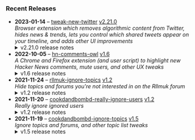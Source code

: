 ### Recent Releases

<!-- RECENT_RELEASES -->
<ul>
<li>
  <strong>2023-01-14</strong> – <a href="https://github.com/insin/tweak-new-twitter">tweak-new-twitter</a> <a href="https://github.com/insin/tweak-new-twitter/releases/tag/v2.21.0">v2.21.0</a>
  <div><em>Browser extension which removes algorithmic content from Twitter, hides news &amp; trends, lets you control which shared tweets appear on your timeline, and adds other UI improvements</em></div>
  <details><summary>v2.21.0 release notes</summary><ul>
<li>Added support for the new tabbed timeline
<ul>
<li>Automatically keeps you on "Following"</li>
<li>Hides the "For you" tab</li>
<li>Hides the now-functionless "Home" heading on desktop</li>
<li>Adds a new "Retweets" tab</li>
</ul>
</li>
</ul>
<h2>Screenshots</h2>
<h3>Desktop</h3>
<p><a target="_blank" rel="noopener noreferrer nofollow" href="https://user-images.githubusercontent.com/226692/212483039-0add64cf-2fbe-4809-bd71-5f4b50e795eb.png"><img src="https://user-images.githubusercontent.com/226692/212483039-0add64cf-2fbe-4809-bd71-5f4b50e795eb.png" alt="firefox_dmuLftV97x" style="max-width: 100%;"></a></p>
<h3>Mobile</h3>
<p><a target="_blank" rel="noopener noreferrer nofollow" href="https://user-images.githubusercontent.com/226692/212483045-a62b33ce-6d50-4d50-8b20-05491b448d57.png"><img src="https://user-images.githubusercontent.com/226692/212483045-a62b33ce-6d50-4d50-8b20-05491b448d57.png" alt="firefox_T5ltDS20p3" style="max-width: 100%;"></a></p></details>
</li>
<li>
  <strong>2022-10-05</strong> – <a href="https://github.com/insin/hn-comments-owl">hn-comments-owl</a> <a href="https://github.com/insin/hn-comments-owl/releases/tag/v1.6">v1.6</a>
  <div><em>A Chrome and Firefox extension (and user script) to highlight new Hacker News comments, mute users, and other UX tweaks</em></div>
  <details><summary>v1.6 release notes</summary><ul>
<li>Fixed displaying the number of new comments on item list pages</li>
</ul></details>
</li>
<li>
  <strong>2021-11-24</strong> – <a href="https://github.com/insin/rllmuk-ignore-topics">rllmuk-ignore-topics</a> <a href="https://github.com/insin/rllmuk-ignore-topics/releases/tag/v1.2">v1.2</a>
  <div><em>Hide topics and forums you're not interested in on the Rllmuk forum</em></div>
  <details><summary>v1.2 release notes</summary><ul>
<li>Added support for the Fluid view</li>
<li>Added a collapse control for the Fluid sidebar</li>
</ul></details>
</li>
<li>
  <strong>2021-11-20</strong> – <a href="https://github.com/insin/cookdandbombd-really-ignore-users">cookdandbombd-really-ignore-users</a> <a href="https://github.com/insin/cookdandbombd-really-ignore-users/releases/tag/v1.2">v1.2</a>
  <div><em>Really ignore ignored users</em></div>
  <details><summary>v1.2 release notes</summary><p>Updated for new theme</p>
<p>Added re-striping of posts so it doesn't look weird when posts are hidden</p></details>
</li>
<li>
  <strong>2021-11-19</strong> – <a href="https://github.com/insin/cookdandbombd-ignore-topics">cookdandbombd-ignore-topics</a> <a href="https://github.com/insin/cookdandbombd-ignore-topics/releases/tag/v1.5">v1.5</a>
  <div><em>Ignore topics and forums, and other topic list tweaks</em></div>
  <details><summary>v1.5 release notes</summary><p>Fixed alternate striping of topics when ignored topics are hidden</p></details>
</li>
</ul>
<!-- /RECENT_RELEASES -->
